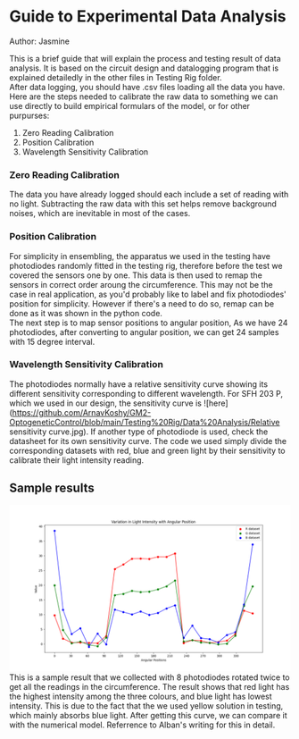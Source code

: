 # Guide to Experimental Data Analysis
Author: Jasmine

This is a brief guide that will explain the process and testing result of data analysis. It is based on the circuit design and datalogging program that is explained detailedly in the other files in Testing Rig folder.  
After data logging, you should have .csv files loading all the data you have. Here are the steps needed to calibrate the raw data to something we can use directly to build empirical formulars of the model, or for other purpurses:
1. Zero Reading Calibration
2. Position Calibration
3. Wavelength  Sensitivity Calibration

### Zero Reading Calibration
The data you have already logged should each include a set of reading with no light. Subtracting the raw data with this set helps remove background noises, which are inevitable in most of the cases.

### Position Calibration
For simplicity in ensembling, the apparatus we used in the testing have photodiodes randomly fitted in the testing rig, therefore before the test we covered the sensors one by one. This data is then used to remap the sensors in correct order aroung the circumference. This may not be the case in real application, as you'd probably like to label and fix photodiodes' position for simplicity. However if there's a need to do so, remap can be done as it was shown in the python code.  
The next step is to map sensor positions to angular position, As we have 24 photodiodes, after converting to angular position, we can get 24 samples with 15 degree interval.  

### Wavelength Sensitivity Calibration
The photodiodes normally have a relative sensitivity curve showing its different sensitivity corresponding to different wavelength. For SFH 203 P, which we used in our design, the sensitivity curve is ![here](https://github.com/ArnavKoshy/GM2-OptogeneticControl/blob/main/Testing%20Rig/Data%20Analysis/Relative sensitivity curve.jpg). If another type of photodiode is used, check the datasheet for its own sensitivity curve. The code we used simply divide the corresponding datasets with red, blue and green light by their sensitivity to calibrate their light intensity reading.

## Sample results
![light_intensity_sample.jpg](https://github.com/ArnavKoshy/GM2-OptogeneticControl/blob/main/Testing%20Rig/Data%20Analysis/light_intensity_sample_plot.png)
This is a sample result that we collected with 8 photodiodes rotated twice to get all the readings in the circumference. 
The result shows that red light has the highest intensity among the three colours, and blue light has lowest intensity. This is due to the fact that the we used yellow solution in testing, which mainly absorbs blue light. After getting this curve, we can compare it with the numerical model. Referrence to Alban's writing for this in detail.
